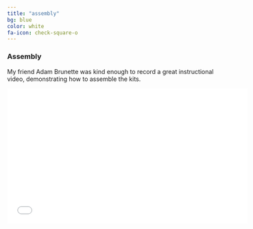 ```yaml
---
title: "assembly"
bg: blue
color: white
fa-icon: check-square-o
---
```


### Assembly
My friend Adam Brunette was kind enough to record a great instructional video, demonstrating how to assemble the kits.

<iframe width="560" height="315" src="//www.youtube.com/embed/gE_xiU5wvSk" frameborder="0" allowfullscreen></iframe>